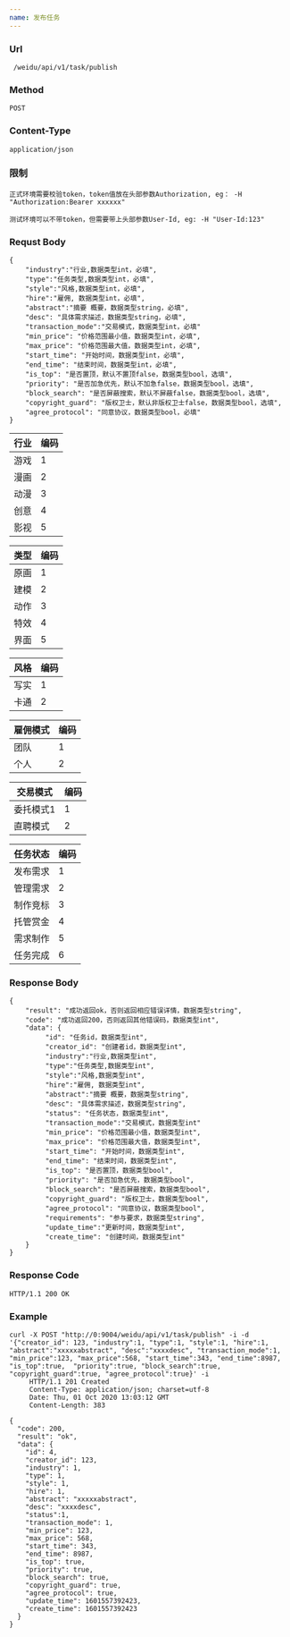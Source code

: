 ```yaml
---
name: 发布任务
---
```

    
### Url
     /weidu/api/v1/task/publish
    
### Method
    POST

### Content-Type
    application/json      

### 限制
    正式环境需要校验token，token值放在头部参数Authorization, eg： -H "Authorization:Bearer xxxxxx"

    测试环境可以不带token，但需要带上头部参数User-Id, eg: -H "User-Id:123"   

### Requst Body

    {
        "industry":"行业,数据类型int，必填",
        "type":"任务类型,数据类型int，必填",
        "style":"风格,数据类型int，必填",
        "hire":"雇佣, 数据类型int，必填",
        "abstract":"摘要 概要，数据类型string，必填",
        "desc": "具体需求描述，数据类型string，必填",
        "transaction_mode":"交易模式，数据类型int，必填"
        "min_price": "价格范围最小值，数据类型int，必填",
        "max_price": "价格范围最大值，数据类型int，必填",
        "start_time": "开始时间，数据类型int，必填",
        "end_time": "结束时间，数据类型int，必填",
        "is_top": "是否置顶，默认不置顶false，数据类型bool，选填",
        "priority": "是否加急优先，默认不加急false，数据类型bool，选填",
        "block_search": "是否屏蔽搜索，默认不屏蔽false，数据类型bool，选填",
        "copyright_guard": "版权卫士，默认非版权卫士false，数据类型bool，选填",
        "agree_protocol": "同意协议，数据类型bool，必填"
    }



| 行业 | 编码 |
|---|---|
|   游戏|     1 |
|   漫画|      2 |
|   动漫|      3 |
|   创意 |     4   |
|   影视 |     5   |

| 类型 | 编码 |
|---|---|
|   原画|     1 |
|   建模|      2 |
|   动作|      3 |
|   特效 |     4   |
|   界面 |     5   |


| 风格 | 编码 |
|---|---|
|   写实|     1 |
|   卡通|      2 |

| 雇佣模式 | 编码 |
|---|---|
|   团队|     1 |
|   个人|      2 |


| 交易模式 | 编码 |
|---|---|
|   委托模式1|     1 |
|   直聘模式|      2 |



|任务状态 | 编码 |
|---|---|
|发布需求| 1|
|管理需求| 2|
|制作竞标| 3|
|托管赏金| 4|
|需求制作| 5|
|任务完成| 6|


### Response Body
    {
        "result": "成功返回ok，否则返回相应错误详情，数据类型string",
        "code": "成功返回200，否则返回其他错误码，数据类型int",
        "data": {
             "id": "任务id，数据类型int",
             "creator_id": "创建者id，数据类型int",
             "industry":"行业,数据类型int",
             "type":"任务类型,数据类型int",
             "style":"风格,数据类型int",
             "hire":"雇佣, 数据类型int",
             "abstract":"摘要 概要，数据类型string",
             "desc": "具体需求描述，数据类型string",
             "status": "任务状态，数据类型int",
             "transaction_mode":"交易模式，数据类型int"
             "min_price": "价格范围最小值，数据类型int",
             "max_price": "价格范围最大值，数据类型int",
             "start_time": "开始时间，数据类型int",
             "end_time": "结束时间，数据类型int",
             "is_top": "是否置顶，数据类型bool",
             "priority": "是否加急优先，数据类型bool",
             "block_search": "是否屏蔽搜索，数据类型bool",
             "copyright_guard": "版权卫士，数据类型bool",
             "agree_protocol": "同意协议，数据类型bool",
             "requirements": "参与要求，数据类型string",
             "update_time":"更新时间，数据类型int",
             "create_time": "创建时间，数据类型int"
        } 
    }

### Response Code
    HTTP/1.1 200 OK

### Example

    curl -X POST "http://0:9004/weidu/api/v1/task/publish" -i -d '{"creator_id": 123, "industry":1, "type":1, "style":1, "hire":1, "abstract":"xxxxxabstract", "desc":"xxxxdesc", "transaction_mode":1, "min_price":123, "max_price":568, "start_time":343, "end_time":8987, "is_top":true,  "priority":true, "block_search":true, "copyright_guard":true, "agree_protocol":true}' -i
         HTTP/1.1 201 Created
         Content-Type: application/json; charset=utf-8
         Date: Thu, 01 Oct 2020 13:03:12 GMT
         Content-Length: 383

    {
      "code": 200,
      "result": "ok",
      "data": {
        "id": 4,
        "creator_id": 123,
        "industry": 1,
        "type": 1,
        "style": 1,
        "hire": 1,
        "abstract": "xxxxxabstract",
        "desc": "xxxxdesc",
        "status":1,
        "transaction_mode": 1,
        "min_price": 123,
        "max_price": 568,
        "start_time": 343,
        "end_time": 8987,
        "is_top": true,
        "priority": true,
        "block_search": true,
        "copyright_guard": true,
        "agree_protocol": true,
        "update_time": 1601557392423,
        "create_time": 1601557392423
      }
    }
